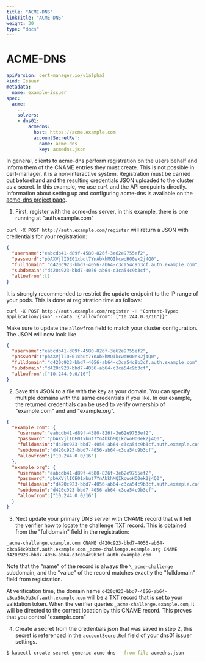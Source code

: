 ```yaml
---
title: "ACME-DNS"
linkTitle: "ACME-DNS"
weight: 30
type: "docs"
---
```


# ACME-DNS

```yaml
apiVersion: cert-manager.io/v1alpha2
kind: Issuer
metadata:
  name: example-issuer
spec:
  acme:
    ...
    solvers:
    - dns01:
        acmedns:
          host: https://acme.example.com
          accountSecretRef:
            name: acme-dns
            key: acmedns.json
```

In general, clients to acme-dns perform registration on the users behalf and
inform them of the CNAME entries they must create. This is not possible in
cert-manager, it is a non-interactive system. Registration must be carried out
beforehand and the resulting credentials JSON uploaded to the cluster as a
secret. In this example, we use ``curl`` and the API endpoints directly.
Information about setting up and configuring acme-dns is available on the
[acme-dns project page](https://github.com/joohoi/acme-dns).

1. First, register with the acme-dns server, in this example, there is one
   running at "auth.example.com"

`curl -X POST http://auth.example.com/register` will return a JSON with
credentials for your registration:

```json
{
  "username":"eabcdb41-d89f-4580-826f-3e62e9755ef2",
  "password":"pbAXVjlIOE01xbut7YnAbkhMQIkcwoHO0ek2j4Q0",
  "fulldomain":"d420c923-bbd7-4056-ab64-c3ca54c9b3cf.auth.example.com",
  "subdomain":"d420c923-bbd7-4056-ab64-c3ca54c9b3cf",
  "allowfrom":[]
}
```

It is strongly recommended to restrict the update endpoint to the IP range of your pods.
This is done at registration time as follows:

`curl -X POST http://auth.example.com/register -H "Content-Type: application/json" --data '{"allowfrom": ["10.244.0.0/16"]}'`

Make sure to update the `allowfrom` field to match your cluster configuration. The JSON will now look like

```json
{
  "username":"eabcdb41-d89f-4580-826f-3e62e9755ef2",
  "password":"pbAXVjlIOE01xbut7YnAbkhMQIkcwoHO0ek2j4Q0",
  "fulldomain":"d420c923-bbd7-4056-ab64-c3ca54c9b3cf.auth.example.com",
  "subdomain":"d420c923-bbd7-4056-ab64-c3ca54c9b3cf",
  "allowfrom":["10.244.0.0/16"]
}
```

2. Save this JSON to a file with the key as your domain. You can specify multiple domains with the same credentials
   if you like. In our example, the returned credentials can be used to verify ownership of "example.com" and
   and "example.org".

```json
{
  "example.com": {
    "username":"eabcdb41-d89f-4580-826f-3e62e9755ef2",
    "password":"pbAXVjlIOE01xbut7YnAbkhMQIkcwoHO0ek2j4Q0",
    "fulldomain":"d420c923-bbd7-4056-ab64-c3ca54c9b3cf.auth.example.com",
    "subdomain":"d420c923-bbd7-4056-ab64-c3ca54c9b3cf",
    "allowfrom":["10.244.0.0/16"]
  },
  "example.org": {
    "username":"eabcdb41-d89f-4580-826f-3e62e9755ef2",
    "password":"pbAXVjlIOE01xbut7YnAbkhMQIkcwoHO0ek2j4Q0",
    "fulldomain":"d420c923-bbd7-4056-ab64-c3ca54c9b3cf.auth.example.com",
    "subdomain":"d420c923-bbd7-4056-ab64-c3ca54c9b3cf",
    "allowfrom":["10.244.0.0/16"]
  }
}
```

3. Next update your primary DNS server with CNAME record that will tell the verifier how to locate the challenge TXT
   record. This is obtained from the "fulldomain" field in the registration:

`_acme-challenge.example.com CNAME d420c923-bbd7-4056-ab64-c3ca54c9b3cf.auth.example.com`
`_acme-challenge.example.org CNAME d420c923-bbd7-4056-ab64-c3ca54c9b3cf.auth.example.com`

Note that the "name" of the record is always the `\_acme-challenge` subdomain, and the "value" of the record matches
exactly the "fulldomain" field from registration.

At verification time, the domain name ``d420c923-bbd7-4056-ab64-c3ca54c9b3cf.auth.example.com`` will be a TXT
record that is set to your validation token. When the verifier queries ``_acme-challenge.example.com``, it will
be directed to the correct location by this CNAME record. This proves that you control "example.com"

4. Create a secret from the credentials json that was saved in step 2, this secret is referenced
   in the ``accountSecretRef`` field of your dns01 issuer settings.

```bash
$ kubectl create secret generic acme-dns --from-file acmedns.json
```
